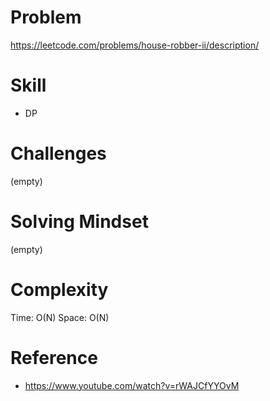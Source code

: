 
# Problem
https://leetcode.com/problems/house-robber-ii/description/

# Skill
- DP

# Challenges
(empty)

# Solving Mindset
(empty)

# Complexity
Time: O(N)
Space: O(N)

# Reference
- https://www.youtube.com/watch?v=rWAJCfYYOvM
